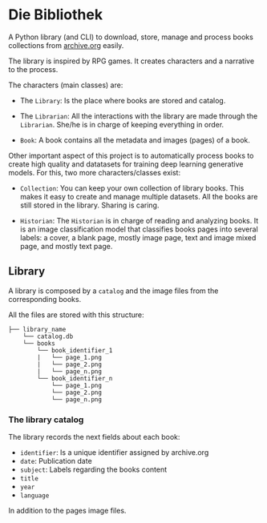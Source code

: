 # Die Bibliothek

A Python library (and CLI) to download, store, manage and process books collections from [archive.org]('archive.org') easily.

The library is inspired by RPG games. It creates characters and a narrative to the process.

The characters (main classes) are:
- The `Library`: Is the place where books are stored and catalog.

- The `Librarian`: All the interactions with the library are made through the `Librarian`. She/he is in charge of keeping everything in order.

- `Book`: A book contains all the metadata and images (pages) of a book.

Other important aspect of this project is to automatically process books to create high quality and datatasets for training deep learning generative models. For this, two more characters/classes exist:

- `Collection`: You can keep your own collection of library books. This makes it easy to create and manage multiple datasets.  All the books are still stored in the library. Sharing is caring.

- `Historian`: The `Historian` is in charge of reading and analyzing books. It is an image classification model that classifies books pages into several labels: a cover, a blank page, mostly image page, text and image mixed page, and mostly text page.

## Library

A library is composed by a `catalog` and the image files from the corresponding books. 

All the files are stored with this structure:

```
├── library_name    
    └── catalog.db  
    └── books 
        └── book_identifier_1
        |   └── page_1.png
        |   └── page_2.png
        |   └── page_n.png
        └── book_identifier_n
            └── page_1.png
            └── page_2.png
            └── page_n.png
```

### The library catalog

The library records the next fields about each book:

- `identifier`: Is a unique identifier assigned by archive.org
- `date`: Publication date
- `subject`: Labels regarding the books content
- `title`
- `year`
- `language`

In addition to the pages image files.
